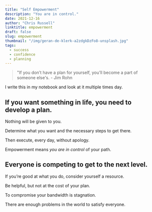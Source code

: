 ```yaml
---
title: "Self Empowerment"
description: "You are in control."
date: 2021-12-16
author: "Chris Russell"
linktitle: empowerment
draft: false
slug: empowerment
thumbnail: "/img/geran-de-klerk-a2zdgkDzFo8-unsplash.jpg"
tags:
  - success
  - confidence
  - planning
---
```

>"If you don’t have a plan for yourself, you’ll become a part of someone else's. - Jim Rohn 

I write this in my notebook and look at it multiple times day.  

 
## If you want something in life, you need to develop a plan.

Nothing will be given to you.

Determine what you want and the necessary steps to get there.

Then execute, every day, without apology.

Empowerment means *you are in control* of your path.

## Everyone is competing to get to the next level.

If you’re good at what you do, consider yourself a resource.

Be helpful, but not at the cost of your plan.

To compromise your bandwidth is stagnation. 

There are enough problems in the world to satisfy everyone.